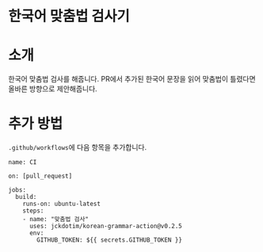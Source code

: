 # 한국어 맞춤법 검사기

# 소개

한국어 맞춤법 검사를 해줍니다. PR에서 추가된 한국어 문장을 읽어 맞춤법이 틀렸다면 올바른 방향으로 제안해줍니다.

# 추가 방법

`.github/workflows`에 다음 항목을 추가합니다.

```
name: CI

on: [pull_request]

jobs:
  build:
    runs-on: ubuntu-latest
    steps:
    - name: "맞춤법 검사"
      uses: jckdotim/korean-grammar-action@v0.2.5
      env:
        GITHUB_TOKEN: ${{ secrets.GITHUB_TOKEN }}
```

